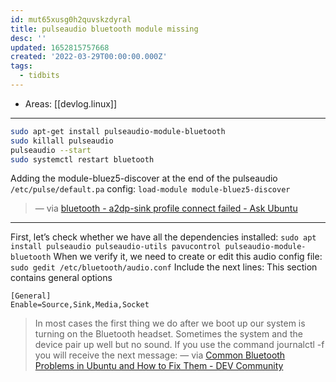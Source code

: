 ```yaml
---
id: mut65xusg0h2quvskzdyral
title: pulseaudio bluetooth module missing
desc: ''
updated: 1652815757668
created: '2022-03-29T00:00:00.000Z'
tags:
  - tidbits
---
```


- Areas: [[devlog.linux]]

---

```bash
sudo apt-get install pulseaudio-module-bluetooth
sudo killall pulseaudio
pulseaudio --start
sudo systemctl restart bluetooth
```

Adding the module-bluez5-discover at the end of the pulseaudio `/etc/pulse/default.pa` config:
`load-module module-bluez5-discover`

> — via [bluetooth - a2dp-sink profile connect failed - Ask Ubuntu](https://askubuntu.com/questions/1172000/a2dp-sink-profile-connect-failed)

---

First, let’s check whether we have all the dependencies installed:
`sudo apt install pulseaudio pulseaudio-utils pavucontrol pulseaudio-module-bluetooth`
When we verify it, we need to create or edit this audio config file:
`sudo gedit /etc/bluetooth/audio.conf`
Include the next lines:
This section contains general options

```
[General]
Enable=Source,Sink,Media,Socket
```

> In most cases the first thing we do after we boot up our system is turning on the Bluetooth headset. Sometimes the system and the device pair up well but no sound. If you use the command journalctl -f you will receive the next message:
> — via [Common Bluetooth Problems in Ubuntu and How to Fix Them - DEV Community](https://dev.to/campbelljones74/common-bluetooth-problems-in-ubuntu-and-how-to-fix-them-18b5)
